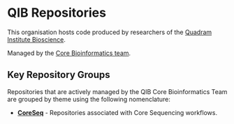 # QIB Repositories 

This organisation hosts code produced by researchers of the [Quadram Institute Bioscience](https://www.quadram.ac.uk).

Managed by the [Core Bioinformatics team](https://quadram.ac.uk/our-science/support-groups/).
 
 
## Key Repository Groups
Repositories that are actively managed by the QIB Core Bioinformatics Team are grouped by theme using the following nomenclature:

- [**CoreSeq**](https://github.com/quadram-institute-bioscience?q=CoreSeq) - Repositories associated with Core Sequencing workflows.
